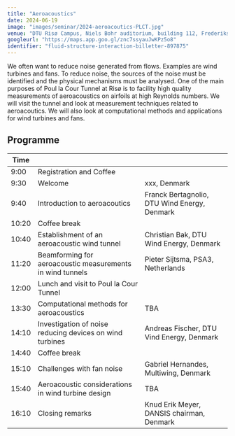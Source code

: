 ```yaml
---
title: "Aeroacoustics"
date: 2024-06-19
image: "images/seminar/2024-aeroacoutics-PLCT.jpg"
venue: "DTU Risø Campus, Niels Bohr auditorium, building 112, Frederiksborgvej 399,  4000 Roskilde"
googleurl: "https://maps.app.goo.gl/znc7ssyauJwKPz5o8"
identifier: "fluid-structure-interaction-billetter-897875"
---
```


We often want to reduce noise generated from flows. Examples are wind turbines and fans. To reduce noise, the sources of the noise must be identified and the physical mechanisms must be analysed. 
One of the main purposes of Poul la Cour Tunnel at Risø is to facility high quality measurements of aeroacoustics on airfoils at high Reynolds numbers. We will visit the tunnel and look at 
measurement techniques related to aeroacoutics. We will also look at computational methods and applications for wind turbines and fans.


## Programme


| Time  |             |             |
| ----- | ----------- | ----------- |
|  9:00 | Registration and Coffee | |
|  9:30 | Welcome | xxx, Denmark |
|  9:40 | Introduction to aeroacoutics | Franck Bertagnolio, DTU Wind Energy, Denmark |
| 10:20 | Coffee break | |
| 10:40 | Establishment of an aeroacoustic wind tunnel | Christian Bak, DTU Wind Energy, Denmark  |
| 11:20 | Beamforming for aeroacoustic measurements in wind tunnels | Pieter Sijtsma, PSA3, Netherlands |
| 12:00 | Lunch and visit to Poul la Cour Tunnel | |
| 13:30 | Computational methods for aeroacoustics | TBA |
| 14:10 | Investigation of noise reducing devices on wind turbines | Andreas Fischer, DTU Vind Energy, Denmark |
| 14:40 | Coffee break | |
| 15:10 | Challenges with fan noise | Gabriel Hernandes, Multiwing, Denmark |
| 15:40 | Aeroacoustic considerations in wind turbine design | TBA  |
| 16:10 | Closing remarks | Knud Erik Meyer, DANSIS chairman, Denmark |
